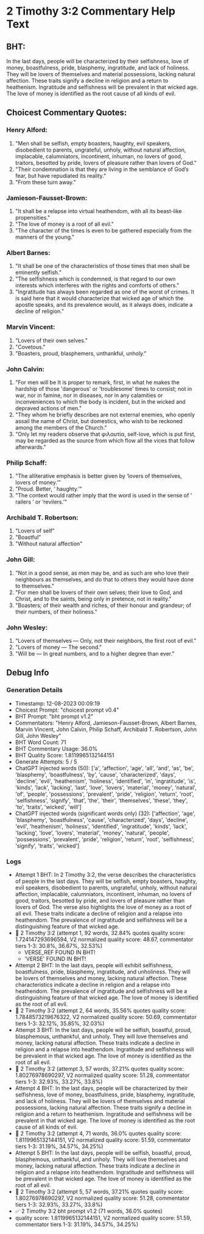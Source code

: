 # 2 Timothy 3:2 Commentary Help Text

## BHT:
In the last days, people will be characterized by their selfishness, love of money, boastfulness, pride, blasphemy, ingratitude, and lack of holiness. They will be lovers of themselves and material possessions, lacking natural affection. These traits signify a decline in religion and a return to heathenism. Ingratitude and selfishness will be prevalent in that wicked age. The love of money is identified as the root cause of all kinds of evil.

## Choicest Commentary Quotes:
### Henry Alford:
1. "Men shall be selfish, empty boasters, haughty, evil speakers, disobedient to parents, ungrateful, unholy, without natural affection, implacable, calumniators, incontinent, inhuman, no lovers of good, traitors, besotted by pride, lovers of pleasure rather than lovers of God."
2. "Their condemnation is that they are living in the semblance of God’s fear, but have repudiated its reality."
3. "From these turn away."

### Jamieson-Fausset-Brown:
1. "It shall be a relapse into virtual heathendom, with all its beast-like propensities."
2. "The love of money is a root of all evil."
3. "The character of the times is even to be gathered especially from the manners of the young."

### Albert Barnes:
1. "It shall be one of the characteristics of those times that men shall be eminently selfish."
2. "The selfishness which is condemned, is that regard to our own interests which interferes with the rights and comforts of others."
3. "Ingratitude has always been regarded as one of the worst of crimes. It is said here that it would characterize that wicked age of which the apostle speaks, and its prevalence would, as it always does, indicate a decline of religion."

### Marvin Vincent:
1. "Lovers of their own selves."
2. "Covetous."
3. "Boasters, proud, blasphemers, unthankful, unholy."

### John Calvin:
1. "For men will be It is proper to remark, first, in what he makes the hardship of those 'dangerous' or 'troublesome' times to consist; not in war, nor in famine, nor in diseases, nor in any calamities or inconveniences to which the body is incident, but in the wicked and depraved actions of men."
2. "They whom he briefly describes are not external enemies, who openly assail the name of Christ, but domestics, who wish to be reckoned among the members of the Church."
3. "Only let my readers observe that φιλαυτία, self-love, which is put first, may be regarded as the source from which flow all the vices that follow afterwards."

### Philip Schaff:
1. "The alliterative emphasis is better given by ‘lovers of themselves, lovers of money.’"
2. "Proud. Better, ‘ haughty.’"
3. "The context would rather imply that the word is used in the sense of ‘ railers ’ or ‘revilers.’"

### Archibald T. Robertson:
1. "Lovers of self"
2. "Boastful"
3. "Without natural affection"

### John Gill:
1. "Not in a good sense, as men may be, and as such are who love their neighbours as themselves, and do that to others they would have done to themselves."
2. "For men shall be lovers of their own selves; their love to God, and Christ, and to the saints, being only in pretence, not in reality."
3. "Boasters; of their wealth and riches, of their honour and grandeur; of their numbers, of their holiness."

### John Wesley:
1. "Lovers of themselves — Only, not their neighbors, the first root of evil."
2. "Lovers of money — The second."
3. "Will be — In great numbers, and to a higher degree than ever."


## Debug Info
### Generation Details
- Timestamp: 12-08-2023 00:09:19
- Choicest Prompt: "choicest prompt v0.4"
- BHT Prompt: "bht prompt v1.2"
- Commentators: "Henry Alford, Jamieson-Fausset-Brown, Albert Barnes, Marvin Vincent, John Calvin, Philip Schaff, Archibald T. Robertson, John Gill, John Wesley"
- BHT Word Count: 71
- BHT Commentary Usage: 36.0%
- BHT Quality Score: 1.8119965132144151
- Generate Attempts: 5 / 5
- ChatGPT injected words (50):
	['a', 'affection', 'age', 'all', 'and', 'as', 'be', 'blasphemy', 'boastfulness', 'by', 'cause', 'characterized', 'days', 'decline', 'evil', 'heathenism', 'holiness', 'identified', 'in', 'ingratitude', 'is', 'kinds', 'lack', 'lacking', 'last', 'love', 'lovers', 'material', 'money', 'natural', 'of', 'people', 'possessions', 'prevalent', 'pride', 'religion', 'return', 'root', 'selfishness', 'signify', 'that', 'the', 'their', 'themselves', 'these', 'they', 'to', 'traits', 'wicked', 'will']
- ChatGPT injected words (significant words only) (32):
	['affection', 'age', 'blasphemy', 'boastfulness', 'cause', 'characterized', 'days', 'decline', 'evil', 'heathenism', 'holiness', 'identified', 'ingratitude', 'kinds', 'lack', 'lacking', 'love', 'lovers', 'material', 'money', 'natural', 'people', 'possessions', 'prevalent', 'pride', 'religion', 'return', 'root', 'selfishness', 'signify', 'traits', 'wicked']

### Logs
- Attempt 1 BHT: In 2 Timothy 3:2, the verse describes the characteristics of people in the last days. They will be selfish, empty boasters, haughty, evil speakers, disobedient to parents, ungrateful, unholy, without natural affection, implacable, calumniators, incontinent, inhuman, no lovers of good, traitors, besotted by pride, and lovers of pleasure rather than lovers of God. The verse also highlights the love of money as a root of all evil. These traits indicate a decline of religion and a relapse into heathendom. The prevalence of ingratitude and selfishness will be a distinguishing feature of that wicked age.
- 🔄 2 Timothy 3:2 (attempt 1, 92 words, 32.84% quotes quality score: 1.724147293696594, V2 normalized quality score: 48.67, commentator tiers 1-3: 30.8%, 36.67%, 32.53%) 
	- VERSE_REF FOUND IN BHT! 
	- 'VERSE' FOUND IN BHT!
- Attempt 2 BHT: In the last days, people will exhibit selfishness, boastfulness, pride, blasphemy, ingratitude, and unholiness. They will be lovers of themselves and money, lacking natural affection. These characteristics indicate a decline in religion and a relapse into heathendom. The prevalence of ingratitude and selfishness will be a distinguishing feature of that wicked age. The love of money is identified as the root of all evil.
- 🔄 2 Timothy 3:2 (attempt 2, 64 words, 35.56% quotes quality score: 1.7848573219676322, V2 normalized quality score: 50.69, commentator tiers 1-3: 32.12%, 35.85%, 32.03%)
- Attempt 3 BHT: In the last days, people will be selfish, boastful, proud, blasphemous, unthankful, and unholy. They will love themselves and money, lacking natural affection. These traits indicate a decline in religion and a relapse into heathendom. Ingratitude and selfishness will be prevalent in that wicked age. The love of money is identified as the root of all evil.
- 🔄 2 Timothy 3:2 (attempt 3, 57 words, 37.21% quotes quality score: 1.80276978690297, V2 normalized quality score: 51.28, commentator tiers 1-3: 32.93%, 33.27%, 33.8%)
- Attempt 4 BHT: In the last days, people will be characterized by their selfishness, love of money, boastfulness, pride, blasphemy, ingratitude, and lack of holiness. They will be lovers of themselves and material possessions, lacking natural affection. These traits signify a decline in religion and a return to heathenism. Ingratitude and selfishness will be prevalent in that wicked age. The love of money is identified as the root cause of all kinds of evil.
- 🔄 2 Timothy 3:2 (attempt 4, 71 words, 36.0% quotes quality score: 1.8119965132144151, V2 normalized quality score: 51.59, commentator tiers 1-3: 31.19%, 34.57%, 34.25%)
- Attempt 5 BHT: In the last days, people will be selfish, boastful, proud, blasphemous, unthankful, and unholy. They will love themselves and money, lacking natural affection. These traits indicate a decline in religion and a relapse into heathendom. Ingratitude and selfishness will be prevalent in that wicked age. The love of money is identified as the root of all evil.
- 🔄 2 Timothy 3:2 (attempt 5, 57 words, 37.21% quotes quality score: 1.80276978690297, V2 normalized quality score: 51.28, commentator tiers 1-3: 32.93%, 33.27%, 33.8%)
- ✅ 2 Timothy 3:2 bht prompt v1.2 (71 words, 36.0% quotes)
- quality score: 1.8119965132144151, V2 normalized quality score: 51.59, commentator tiers 1-3: 31.19%, 34.57%, 34.25%)